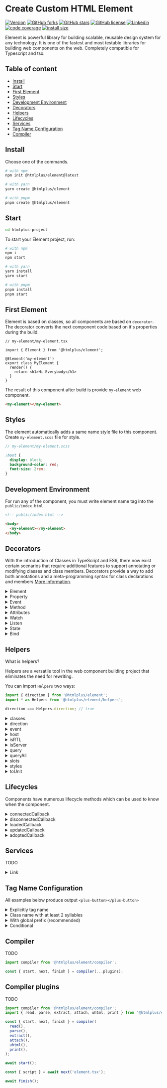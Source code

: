 # Create Custom HTML Element

[![Version](https://img.shields.io/npm/v/@htmlplus/element.svg)](https://www.npmjs.com/package/@htmlplus/element)
[![GitHub forks](https://img.shields.io/github/forks/htmlplus/element)](https://github.com/htmlplus/element/network/members)
[![GitHub stars](https://img.shields.io/github/stars/htmlplus/element)](https://github.com/htmlplus/element/stargazers)
[![GitHub license](https://img.shields.io/github/license/htmlplus/element)](https://github.com/htmlplus/core/blob/main/LICENSE)
[![Linkedin](https://img.shields.io/badge/Follow%20us-white?logo=linkedIn&color=0077B5&logoColor=white)](https://www.linkedin.com/company/htmlplus)
[![code coverage](https://img.shields.io/coveralls//htmlplus/element/.svg?style=flat-square)](https://coveralls.io/r/htmlplus/element/)
[![install size](https://packagephobia.now.sh/badge?p=element)](https://packagephobia.now.sh/result?p=element)

Element is powerful library for building scalable, reusable design system for any technology.
It is one of the fastest and most testable libraries for building web components on the web.
Completely compatible for Typescript and tsx.

## Table of content

- [Install](#install)
- [Start](#start)
- [First Element](#FirstElement)
- [Styles](#Styles)
- [Development Environment](#DevelopmentEnvironment)
- [Decorators](#decorators)
- [Helpers](#helpers)
- [Lifecycles](#lifecycles)
- [Services](#services)
- [Tag Name Configuration](#TagNameConfiguration)
- [Compiler](#compiler)

## Install

Choose one of the commands.

```bash
# with npm
npm init @htmlplus/element@latest

# with yarn
yarn create @htmlplus/element

# with pnpm
pnpm create @htmlplus/element
```

## Start

```bash
cd htmlplus-project
```

To start your Element project, run:

```bash
# with npm
npm i
npm start

# with yarn
yarn install
yarn start

# with pnpm
pnpm install
pnpm start
```

## First Element

Element is based on classes, so all components are based on `decorator`.
The decorator converts the next component code based on it's properties during the build.

```tsx
// my-element/my-element.tsx

import { Element } from '@htmlplus/element';

@Element('my-element')
export class MyElement {
  render() {
    return <h1>Hi Everybody</h1>
  }
}
```

The result of this component after build is provide `my-element` web component.

```html
<my-element></my-element>
```

## Styles

The element automatically adds a same name style file to this component. Create `my-element.scss` file for style.

```scss
// my-element/my-element.scss

:host {
  display: block;
  background-color: red;
  font-size: 2rem;
}
```

## Development Environment

For run any of the component, you must write element name tag into the `public/index.html`

```html
<!-- public/index.html -->

<body>
  <my-element></my-element>
</body>
```

## Decorators

With the introduction of Classes in TypeScript and ES6, there now exist certain scenarios that require additional features to support annotating or modifying classes and class members. Decorators provide a way to add both annotations and a meta-programming syntax for class declarations and members [More information](https://www.typescriptlang.org/docs/handbook/decorators.html).

<details>
  <summary>Element</summary>

Any component must be decorated with `@Element()` decorator. It also makes your web component tag name.

Options:

- **name**: `String` tag name

```tsx
import { Element } from '@htmlplus/element';

@Element('my-element')
export class MyElement {
  render() {
    return <h1>Hi Everybody</h1>
  }
}
```

```html
<my-element></my-element>
```

</details>

<details>
  <summary>Property</summary>

Property is decorated all the component properties for exposed attributes.

Options:

- **attribute**: TODO
- **reflect**: `Boolean` For watch mode, when you want to be notified of the attribute change.

```tsx
import { Element, Property } from '@htmlplus/element';

@Element()
export class SayGreeting {

  @Property()
  name?: string = 'Simon';

  render() {
    return <h1>Hi {this.name}</h1>
  }
}
```

```html
<say-greeting name="Jan" id="greeting"></say-greeting>

<script>
  document.getElementById('greeting').name; // Jan
</script>
```

</details>

<details>
  <summary>Event</summary>

Components can emit data and events using the Event decorator.

Options:

- **name**: A `String` custom event name to override the default.
- **bubbles**: A `Boolean` indicating whether the event bubbles up through the DOM or not. default is `false`.
- **cancelable**: A `Boolean` indicating whether the event is cancelable. default is `false`.
- **composed**: A `Boolean` value indicating whether or not the event can bubble across the boundary between the shadow DOM and the regular DOM. The default is `false`.

```tsx
import { Element, Event, EventEmitter } from '@htmlplus/element';

@Element()
export class MyButton {

  @Event()
  clicked!: EventEmitter;

  render() {
    return (
      <button onClick={() => this.clicked()}>
        <slot />
      </button>
    )
  }
}
```

```html
<my-button id="button">Button</my-button>

<script>
  document.getElementById('button').addEventListener('clicked', () => alert('Clicked!'));
</script>
```

</details>

<details>
  <summary>Method</summary>

Ths `@Method` decorator can be called directly from the element. It can be called from the outside.

```tsx
import { Element, Method, State } from '@htmlplus/element';

@Element()
export class MyCounter {

  @State()
  counter?: number;

  @Method()
  increase() {
    this.counter++;
  }

  render() {
    return (
      <button>
        {this.counter}
      </button>
    )
  }
}
```

```html
<my-counter id="counter"></my-counter>

<script>
  document.getElementById('counter').increase();
</script>
```

</details>

<details>
  <summary>Attributes</summary>

TODO

```tsx
import { Attributes, Element } from '@htmlplus/element';

@Element('my-button')
export class MyButton {

  @Attributes()
  get attributes() {
    return {
      role: 'button'
    }
  }

  render() {
    return <button><slot /></button>
  }
}
```

```html
<my-button role="button"></my-button>
```

</details>

<details>
  <summary>Watch</summary>

`@Watch` take the name of the `@Property` and `@State` variable to monitor as a parameter. Any time the value of that property changes the function decorated by `@Watch` will be invoked with the `key`, `newValue` and `oldValue` as parameters. This is called first out of the lifecycle callbacks after a property changes.

- **name**: `String` property name

```tsx
import { Element, Property, Watch } from '@htmlplus/element';


@Element()
export class MyElement {

  @Property()
  name?: string;

  @Watch('name')
  watcher(key, newValue, oldValue) {}
}
```

</details>

<details>
  <summary>Listen</summary>

The `@Listen` decorates a function that will handle the event.
It takes two parameter, event name and event config.

Options:

- **target**: `body | document | window | host` This option allows us to set where we will listen for the event.
- **once**: `Boolean` Listen just for one time.
- **passive**: `Boolean` This will guarantee to the DOM that the event being fired will not `.stopPropagation()`.
- **signal**: TODO
- **capture**: `Boolean` This option is about when during the event lifecycle the handler will be called.

```tsx
import { Element, Listen } from '@htmlplus/element';

@Element()
export class MyButton {
  @Listen('click')
  onClick(event) {}
}
```

```tsx
import { Element, Listen } from '@htmlplus/element';

@Element()
export class MyContainer {
  @Listen('scroll', { target: 'window' })
  onScroll(event) {}
}
```

```tsx
import { Element, ListenOptions } from '@htmlplus/element';

@Element()
export class MyButton {

  @ListenOptions({ once: true })
  onClick(event) {}

  render() {
    return (
      <button onClick={this.onClick}>
        <slot />
      </button>
    )
  }
}
```

</details>

<details>
  <summary>State</summary>

The `@State` decorator is for manage data inside the component.
Any changes of `@State` will cause the render function to called again.

```tsx
import { Element, Listen, State } from '@htmlplus/element';

@Element()
export class MySwitch {

  @State()
  active?: boolean;

  @Listen('click')
  onClick() {
    this.active = !this.active;
  }

  render() {
    return (
      <button>
        {this.active ? 'On' : 'Off'}
      </button>
    )
  }
}
```

</details>

<details>
  <summary>Bind</summary>

The `@Bind` for decorating methods only, by binding them to the current context.

```tsx
import { Bind, Element } from '@htmlplus/element';

@Element()
export class MyButton {

  @Bind()
  onScroll(event) {
    console.log(event);
  }

  connectedCallback() {
    document.addEventListener('scroll', this.onScroll);
  }

  disconnectedCallback() {
    document.removeEventListener('scroll', this.onScroll);
  }
}
```

</details>

## Helpers

What is helpers?

Helpers are a versatile tool in the web component building project that eliminates the need for rewriting.

You can import `Helpers` two ways:

```js
import { direction } from '@htmlplus/element';
import * as Helpers from '@htmlplus/element/helpers';

direction === Helpers.direction; // true
```

<details>
  <summary>classes</summary>

TODO
`¯\_(ツ)_/¯`

</details>

<details>
  <summary>direction</summary>

This helper returns `ltr` or `rtl` from component.

```js
import { Element, direction } from '@htmlplus/element';

@Element()
export class MyElement {
  connectedCallback() {
    direction(this); // 'ltr' | 'rtl'
  }
}
```

</details>

<details>
  <summary>event</summary>

`Event` is a wrapper of event listener, in JavaScript. `on` is like a `addEventListener` and `off` is like `removeEventListener` and used when you want to add or remove event on `window | documnet | Element`.

Options:

- target: `window | documnet | Element`
- event: `string`
- handler: `EventListenerOrEventListenerObject`
- options: `boolean | AddEventListenerOptions`

```js
import { Bind, Element, on, off } from '@htmlplus/element';

@Element()
export class MyElement {

  @Bind()
  onClick(event) {
    console.log(event);
  }

  connectedCallback() {
    on(window, 'click', this.onClick /*, options*/);
  }

  disconnectedCallback() {
    off(window, 'click', this.onClick /*, options*/);
  }
}
```

</details>

<details>
  <summary>host</summary>

Returns output element of component.

```js
import { Element, host } from '@htmlplus/element';

@Element()
export class MyElement {
  connectedCallback() {
    host(this); // <my-element></my-element>
  }
}
```

</details>

<details>
  <summary>isRTL</summary>

Returns a `boolean` to diagnosis direction style of element.

```js
import { Element, isRTL } from '@htmlplus/element';

@Element()
export class MyElement {
  connectedCallback() {
    isRTL(this); // false | true
  }
}
```

</details>

<details>
  <summary>isServer</summary>

Is a way to understand to component is mounted in DOM or not.

```js
import { Element, isServer } from '@htmlplus/element';

@Element()
export class MyElement {
  connectedCallback() {
    isServer(this); // false | true
  }
}
```

</details>

<details>
  <summary>query</summary>

Is a wrapper of `querySelector` Is a way to find an element with a specific features.

Options:

- target: `HTML Element` or `Element Component(this)`
- selectors: `string` any specific features such as `id`, `class`, `element name`, ...

```js
import { Element, query } from '@htmlplus/element';

@Element()
export class MyElement {

  connectedCallback() {
    query(this, 'h1');      // <h1></h1>
    query(this, '#first');  // <h2></h2>
    query(this, '.second'); // <h3></h3>
  }

  render() {
    return (
      <div>
        <h1></h1>
        <h2 id="first"></h2>
        <h3 class="second"></h3>
      </div>
    )
  }
}
```

</details>

<details>
  <summary>queryAll</summary>

Is a wrapper of `querySelectorAll` Is a way to find an array of elements with a specific features.

Options:

- target: `HTML Element` or `Element Component(this)`
- selectors: `string` any specific features such as `id`, `class`, `element name`, ...

```js
import { Element, queryAll } from '@htmlplus/element';

@Element()
export class MyElement {

  connectedCallback() {
    queryAll(this, 'div > *'); // [<h1></h1>, <h2></h2>, <h3></h3>]
  }

  render() {
    return (
      <div>
        <h1></h1>
        <h2 id="first"></h2>
        <h3 class="second"></h3>
      </div>
    )
  }
}
```

</details>

<details>
  <summary>slots</summary>

Sometimes components need to render dynamic children in specific locations in their component, so we use `slot` for separate these.

`slots` return the state of the slots of a component (is empty or not).

```js
import { Element, Property, slots } from '@htmlplus/element';

@Element()
export class MyElement {

  loadedCallback() {
    slots(this) // { default: true, main: true, empty: false }
  }

  render() {
    return (
      <div>
        <slot />
        <slot name="main" />
        <slot name="empty" />
      </div>
    )
  }
}
```

```html
<my-element>
  <h1></h1>
  <h2 slot="main"></h2>
  <h3 slot="extra"></h3>
</my-element>
```

</details>

<details>
  <summary>styles</summary>

Returns css style of your `array` or `object` style.

Options:

- input: `array | object`

```js
import { Element, Property, styles } from '@htmlplus/element';

@Element()
export class MyElement {

  @Property()
  top?: number = 0;

  get styles() {
    return styles({
      top: this.top + 'px',
      position: 'absolute',
    })
  }

  render() {
    return (
      <div style={this.styles}>
        <slot />
      </div>
    )
  }
}
```

</details>

<details>
  <summary>toUnit</summary>

Transformer to `number` type or make unit based on unit input.

Options:

- input: `number | string`
- unit: `string`

```js
import { Element, Property, toUnit } from '@htmlplus/element';

@Element()
export class MyElement {

  @Property()
  width?: string | number;

  render() {
    return (
      <div style={`width: ${toUnit(this.width)}`}>
        <slot />
      </div>
    )
  }
}
```

```html
<my-element width="150"></my-element>   <!-- 150px -->
<my-element width="150px"></my-element> <!-- 150px -->
```

</details>

## Lifecycles

Components have numerous lifecycle methods which can be used to know when the component.

<details>
  <summary>connectedCallback</summary>

Called every time the component is connected to the DOM. When the component is first connected, this method is called before `loadedCallback`.

```js
import { Element } from '@htmlplus/element';

@Element()
export class MyElement {

  connectedCallback() {
    console.log("Component is connected!")
  }

  render() {
    return (
      <slot />
    )
  }
}
```

</details>

<details>
  <summary>disconnectedCallback</summary>

Called every time the component is disconnected from the DOM.

```js
import { Element } from '@htmlplus/element';

@Element()
export class MyElement {

  disconnectedCallback() {
    console.log("Component is disconnected!")
  }

  render() {
    return (
      <slot />
    )
  }
}
```

</details>

<details>
  <summary>loadedCallback</summary>

Called once just after the component is fully loaded and the first `render()`.

```js
import { Element } from '@htmlplus/element';

@Element()
export class MyElement {

  loadedCallback() {
    console.log("Component is loaded!")
  }

  render() {
    return (
      <slot />
    )
  }
}
```

</details>

<details>
  <summary>updatedCallback</summary>

Called everytime when `states` or `props` changed.It's never called during the first `render()`.

```js
import { Element } from '@htmlplus/element';

@Element()
export class MyElement {

  loadedCallback(prevProps, prevState, snapshot) {
    console.log("Component is updated!")
  }

  render() {
    return (
      <slot />
    )
  }
}
```

</details>

<details>
  <summary>adoptedCallback</summary>

TODO

</details>

## Services

TODO

<details>
  <summary>Link</summary>

TODO

</details>

## Tag Name Configuration

All examples below produce output `<plus-button></plus-button>`

<details>
  <summary>Explicitly tag name</summary>

You can give the final name of your component as an input to the `@Element`.

```js
import { Element } from '@htmlplus/element';

@Element('plus-button')
export class Button {}
```

</details>

<details>
  <summary>Class name with at least 2 syllables</summary>

The name of your element should eventually be `two` syllables.

```js
import { Element } from '@htmlplus/element';

@Element()
export class PlusButton {} // <plus-button></plus-button>
```

</details>

<details>
  <summary>With global prefix (recommended)</summary>

You can set a prefix for all elements and this prefix attached to all elements.

```js
import { Element } from '@htmlplus/element';

@Element()
export class Button {}
```

Use `prefix` key in `plus.config.js` file.

```js
export default [
  ...
  extract({
    prefix: 'plus',
  })
  ...
]
```

</details>

<details>
  <summary>Conditional</summary>

TODO

</details>

## Compiler

TODO

```js
import compiler from '@htmlplus/element/compiler';

const { start, next, finish } = compiler(...plugins);
```

## Compiler plugins

TODO

```js
import compiler from '@htmlplus/element/compiler';
import { read, parse, extract, attach, uhtml, print } from '@htmlplus/element/compiler';

const { start, next, finish } = compiler(
  read(),
  parse(),
  extract(),
  attach(),
  uhtml(),
  print(),
);

await start();

const { script } = await next('element.tsx');

await finish();
```
